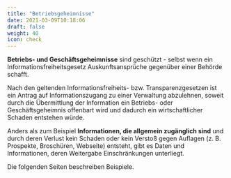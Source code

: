 ```yaml
---
title: "Betriebsgeheimnisse"
date: 2021-03-09T10:18:06
draft: false
weight: 40
icon: check
---
```

**Betriebs- und Geschäftsgeheimnisse** sind geschützt - selbst wenn ein Informationsfreiheitsgesetz Auskunftsansprüche gegenüber einer Behörde schafft.

Nach den geltenden Informationsfreiheits- bzw. Transparenzgesetzen ist ein Antrag auf Informationszugang zu einer Verwaltung abzulehnen, soweit durch die Übermittlung der Information ein Betriebs- oder Geschäftsgeheimnis offenbart wird und dadurch ein wirtschaftlicher Schaden entstehen würde.

Anders als zum Beispiel **Informationen, die allgemein zugänglich sind** und durch deren Verlust kein Schaden oder kein Verstoß gegen Auflagen (z. B. Prospekte, Broschüren, Webseite) entsteht, gibt es Daten und Informationen, deren Weitergabe Einschränkungen unterliegt.

Die folgenden Seiten beschreiben Beispiele.
